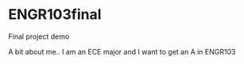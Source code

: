 # ENGR103final
Final project demo

A bit about me..
I am an ECE major and I want to get an A in ENGR103
